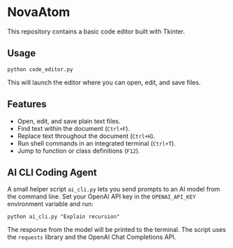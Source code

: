 # NovaAtom

This repository contains a basic code editor built with Tkinter.

## Usage

```
python code_editor.py
```

This will launch the editor where you can open, edit, and save files.

## Features

- Open, edit, and save plain text files.
- Find text within the document (`Ctrl+F`).
- Replace text throughout the document (`Ctrl+H`).
- Run shell commands in an integrated terminal (`Ctrl+T`).
- Jump to function or class definitions (`F12`).

## AI CLI Coding Agent

A small helper script `ai_cli.py` lets you send prompts to an AI model from the command line.
Set your OpenAI API key in the `OPENAI_API_KEY` environment variable and run:

```
python ai_cli.py "Explain recursion"
```

The response from the model will be printed to the terminal. The script uses the
`requests` library and the OpenAI Chat Completions API.
